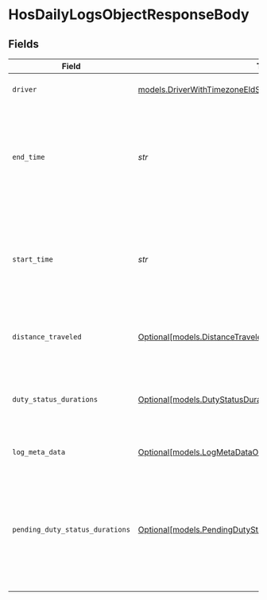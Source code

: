 # HosDailyLogsObjectResponseBody


## Fields

| Field                                                                                                                      | Type                                                                                                                       | Required                                                                                                                   | Description                                                                                                                | Example                                                                                                                    |
| -------------------------------------------------------------------------------------------------------------------------- | -------------------------------------------------------------------------------------------------------------------------- | -------------------------------------------------------------------------------------------------------------------------- | -------------------------------------------------------------------------------------------------------------------------- | -------------------------------------------------------------------------------------------------------------------------- |
| `driver`                                                                                                                   | [models.DriverWithTimezoneEldSettingsObjectResponseBody](../models/driverwithtimezoneeldsettingsobjectresponsebody.md)     | :heavy_check_mark:                                                                                                         | The driver the log applies to.                                                                                             |                                                                                                                            |
| `end_time`                                                                                                                 | *str*                                                                                                                      | :heavy_check_mark:                                                                                                         | The end time of the daily log in RFC 3339 format. This will be calculated using timezone of the driver.                    | 2019-06-20T19:08:25Z                                                                                                       |
| `start_time`                                                                                                               | *str*                                                                                                                      | :heavy_check_mark:                                                                                                         | The start time of the daily log in RFC 3339 format. This will be calculated using timezone of the driver.                  | 2019-06-13T19:08:25Z                                                                                                       |
| `distance_traveled`                                                                                                        | [Optional[models.DistanceTraveledObjectResponseBody]](../models/distancetraveledobjectresponsebody.md)                     | :heavy_minus_sign:                                                                                                         | The distance traveled information of the log.                                                                              |                                                                                                                            |
| `duty_status_durations`                                                                                                    | [Optional[models.DutyStatusDurationObjectResponseBody]](../models/dutystatusdurationobjectresponsebody.md)                 | :heavy_minus_sign:                                                                                                         | The currently applied duty status durations on the driver's log.                                                           |                                                                                                                            |
| `log_meta_data`                                                                                                            | [Optional[models.LogMetaDataObjectResponseBody]](../models/logmetadataobjectresponsebody.md)                               | :heavy_minus_sign:                                                                                                         | The metadata of the log.                                                                                                   |                                                                                                                            |
| `pending_duty_status_durations`                                                                                            | [Optional[models.PendingDutyStatusDurationsObjectResponseBody]](../models/pendingdutystatusdurationsobjectresponsebody.md) | :heavy_minus_sign:                                                                                                         | What the duty status durations on the driver’s log would be if all pending carrier edits are accepted by the driver.       |                                                                                                                            |